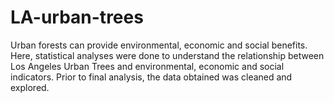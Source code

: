 # LA-urban-trees
Urban forests can provide environmental, economic and social benefits. Here, statistical analyses were done to understand the relationship between Los Angeles Urban Trees and environmental, economic and social indicators. Prior to final analysis, the data obtained was cleaned and explored. 
